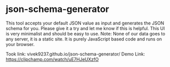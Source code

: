 # json-schema-generator
This tool accepts your default JSON value as input and generates the JSON schema for you.
Please give it a try and let me know if this is helpful. This UI is very minimalist and should be easy to use.
Note: None of our data goes to any server, it is a static site. It is purely JavaScript based code and runs on your browser.

Took link: vivek9237.github.io/json-schema-generator/
Demo Link: https://clipchamp.com/watch/uE7HJeUXzfO
